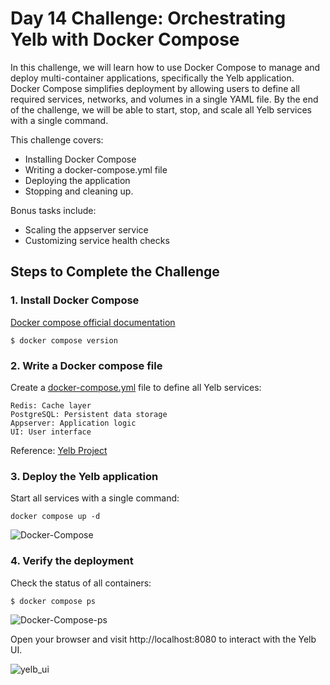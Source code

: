 # Day 14 Challenge: Orchestrating Yelb with Docker Compose

In this challenge, we will learn how to use Docker Compose to manage and deploy multi-container applications, specifically the Yelb application.
Docker Compose simplifies deployment by allowing users to define all required services, networks, and volumes in a single YAML file.
By the end of the challenge, we will be able to start, stop, and scale all Yelb services with a single command.

This challenge covers:
* Installing Docker Compose
* Writing a docker-compose.yml file
* Deploying the application
* Stopping and cleaning up.

Bonus tasks include:
* Scaling the appserver service
* Customizing service health checks

## Steps to Complete the Challenge

### 1. Install Docker Compose

[Docker compose official documentation](https://docs.docker.com/compose/install/)

    $ docker compose version

### 2. Write a Docker compose file

Create a [docker-compose.yml](https://github.com/babangaigole/Hands-On-Tasks/blob/main/DevOps%2BSRE%20Challenge%20Series/14_Docker-Compose/docker-compose.yaml) file to define all Yelb services:

    Redis: Cache layer
    PostgreSQL: Persistent data storage
    Appserver: Application logic
    UI: User interface

Reference: [Yelb Project](https://github.com/mreferre/yelb/tree/master/deployments/localtest)

### 3. Deploy the Yelb application

Start all services with a single command:

```
docker compose up -d
```

![Docker-Compose](https://github.com/user-attachments/assets/6d48779a-2b59-4f8e-bc37-0bf26b5c39c3)

### 4. Verify the deployment

Check the status of all containers:

```
$ docker compose ps
```

![Docker-Compose-ps](https://github.com/user-attachments/assets/bf11d8b0-8947-473a-8a54-f42c6db245b1)

Open your browser and visit http://localhost:8080 to interact with the Yelb UI.

![yelb_ui](https://github.com/user-attachments/assets/d34453b7-21d8-4638-96a2-7437b7b93a4d)
